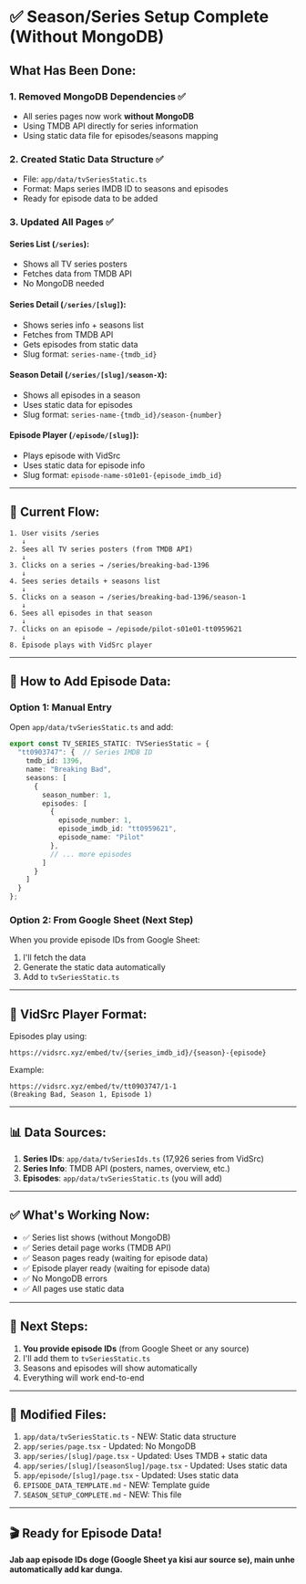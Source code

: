 # ✅ Season/Series Setup Complete (Without MongoDB)

## What Has Been Done:

### 1. **Removed MongoDB Dependencies** ✅
- All series pages now work **without MongoDB**
- Using TMDB API directly for series information
- Using static data file for episodes/seasons mapping

### 2. **Created Static Data Structure** ✅
- File: `app/data/tvSeriesStatic.ts`
- Format: Maps series IMDB ID to seasons and episodes
- Ready for episode data to be added

### 3. **Updated All Pages** ✅

#### Series List (`/series`):
- Shows all TV series posters
- Fetches data from TMDB API
- No MongoDB needed

#### Series Detail (`/series/[slug]`):
- Shows series info + seasons list
- Fetches from TMDB API
- Gets episodes from static data
- Slug format: `series-name-{tmdb_id}`

#### Season Detail (`/series/[slug]/season-X`):
- Shows all episodes in a season
- Uses static data for episodes
- Slug format: `series-name-{tmdb_id}/season-{number}`

#### Episode Player (`/episode/[slug]`):
- Plays episode with VidSrc
- Uses static data for episode info
- Slug format: `episode-name-s01e01-{episode_imdb_id}`

---

## 🎯 Current Flow:

```
1. User visits /series
   ↓
2. Sees all TV series posters (from TMDB API)
   ↓
3. Clicks on a series → /series/breaking-bad-1396
   ↓
4. Sees series details + seasons list
   ↓
5. Clicks on a season → /series/breaking-bad-1396/season-1
   ↓
6. Sees all episodes in that season
   ↓
7. Clicks on an episode → /episode/pilot-s01e01-tt0959621
   ↓
8. Episode plays with VidSrc player
```

---

## 📝 How to Add Episode Data:

### Option 1: Manual Entry
Open `app/data/tvSeriesStatic.ts` and add:

```typescript
export const TV_SERIES_STATIC: TVSeriesStatic = {
  "tt0903747": {  // Series IMDB ID
    tmdb_id: 1396,
    name: "Breaking Bad",
    seasons: [
      {
        season_number: 1,
        episodes: [
          { 
            episode_number: 1, 
            episode_imdb_id: "tt0959621", 
            episode_name: "Pilot" 
          },
          // ... more episodes
        ]
      }
    ]
  }
};
```

### Option 2: From Google Sheet (Next Step)
When you provide episode IDs from Google Sheet:
1. I'll fetch the data
2. Generate the static data automatically
3. Add to `tvSeriesStatic.ts`

---

## 🔗 VidSrc Player Format:

Episodes play using:
```
https://vidsrc.xyz/embed/tv/{series_imdb_id}/{season}-{episode}
```

Example:
```
https://vidsrc.xyz/embed/tv/tt0903747/1-1
(Breaking Bad, Season 1, Episode 1)
```

---

## 📊 Data Sources:

1. **Series IDs**: `app/data/tvSeriesIds.ts` (17,926 series from VidSrc)
2. **Series Info**: TMDB API (posters, names, overview, etc.)
3. **Episodes**: `app/data/tvSeriesStatic.ts` (you will add)

---

## ✅ What's Working Now:

- ✅ Series list shows (without MongoDB)
- ✅ Series detail page works (TMDB API)
- ✅ Season pages ready (waiting for episode data)
- ✅ Episode player ready (waiting for episode data)
- ✅ No MongoDB errors
- ✅ All pages use static data

---

## 🚀 Next Steps:

1. **You provide episode IDs** (from Google Sheet or any source)
2. I'll add them to `tvSeriesStatic.ts`
3. Seasons and episodes will show automatically
4. Everything will work end-to-end

---

## 📂 Modified Files:

1. `app/data/tvSeriesStatic.ts` - NEW: Static data structure
2. `app/series/page.tsx` - Updated: No MongoDB
3. `app/series/[slug]/page.tsx` - Updated: Uses TMDB + static data
4. `app/series/[slug]/[seasonSlug]/page.tsx` - Updated: Uses static data
5. `app/episode/[slug]/page.tsx` - Updated: Uses static data
6. `EPISODE_DATA_TEMPLATE.md` - NEW: Template guide
7. `SEASON_SETUP_COMPLETE.md` - NEW: This file

---

## 🎬 Ready for Episode Data!

**Jab aap episode IDs doge (Google Sheet ya kisi aur source se), main unhe automatically add kar dunga.**

